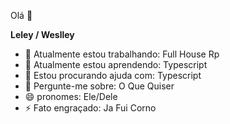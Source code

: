 Olá 👋

**Leley / Weslley** 

- 🔭 Atualmente estou trabalhando: Full House Rp
- 🌱 Atualmente estou aprendendo: Typescript
- 🤔 Estou procurando ajuda com: Typescript
- 💬 Pergunte-me sobre: O Que Quiser
- 😄 pronomes: Ele/Dele
- ⚡ Fato engraçado: Ja Fui Corno
